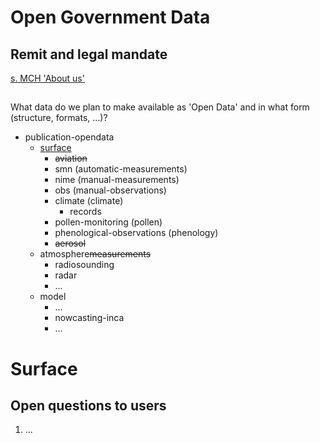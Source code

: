 # Open Government Data
## Remit and legal mandate 
[s. MCH 'About us'](https://www.meteoswiss.admin.ch/about-us/remit-and-legal-mandate.html)
##
What data do we plan to make available as 'Open Data' and in what form (structure, formats, ...)?

- publication-opendata
    - [surface](https://github.com/MeteoSwiss/publication-opendata/tree/master#surface)
        - ~~aviation~~
        - smn (automatic-measurements)
        - nime (manual-measurements)
        - obs (manual-observations)
        - climate (climate)
            - records
        - pollen-monitoring (pollen)
        - phenological-observations (phenology)
        - ~~aerosol~~
    - atmosphere~~measurements~~
        - radiosounding
        - radar
        - ...
    - model
        - ...
        - nowcasting-inca
        - ...

# Surface
## Open questions to users
1. ...

